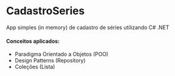 # CadastroSeries
App simples (in memory) de cadastro de séries utilizando C# .NET 

#### Conceitos aplicados:

- Paradigma Orientado a Objetos (POO)
- Design Patterns (Repository)
- Coleções (Lista)
